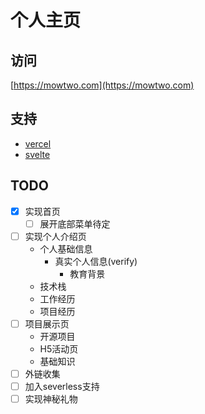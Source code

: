 # 个人主页
## 访问
[https://mowtwo.com](https://mowtwo.com)
## 支持
- [vercel](https://vercel.app)
- [svelte](https://svelte.dev/)
## TODO
- [X] 实现首页
  - [ ] 展开底部菜单待定
- [ ] 实现个人介绍页
  - 个人基础信息
    - 真实个人信息(verify)
      - 教育背景
  - 技术栈
  - 工作经历
  - 项目经历
- [ ] 项目展示页
  - 开源项目
  - H5活动页
  - 基础知识
- [ ] 外链收集
- [ ] 加入severless支持
- [ ] 实现神秘礼物